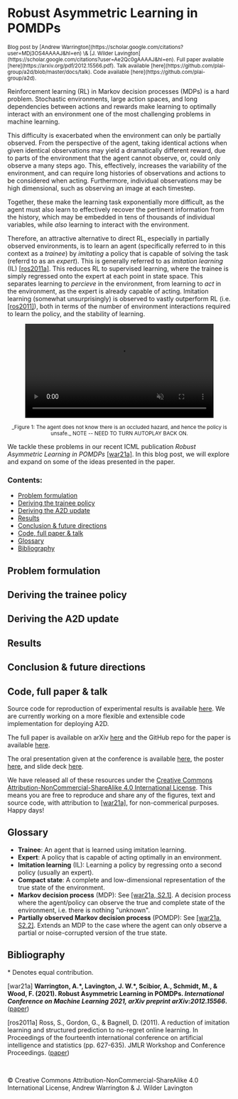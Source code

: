 <!-- Load LaTeX compiler using MathJax. -->
<script type="text/javascript" src="https://cdnjs.cloudflare.com/ajax/libs/mathjax/2.7.0/MathJax.js?config=TeX-AMS_CHTML"></script>
<!-- -->    

# Robust Asymmetric Learning in POMDPs
<small>
Blog post by [Andrew Warrington](https://scholar.google.com/citations?user=MDj3OS4AAAAJ&hl=en) \& [J. Wilder Lavington](https://scholar.google.com/citations?user=Ae2Qc0gAAAAJ&hl=en).  Full paper available [here](https://arxiv.org/pdf/2012.15566.pdf).  Talk available [here](https://github.com/plai-group/a2d/blob/master/docs/talk).  Code available [here](https://github.com/plai-group/a2d).
</small>

Reinforcement learning (RL) in Markov decision processes (MDPs) is a hard problem.  Stochastic environments, large action spaces, and long dependencies between actions and rewards make learning to optimally interact with an environment one of the most challenging problems in machine learning.  

This difficulty is exacerbated when the environment can only be partially observed.  From the perspective of the agent, taking identical actions when given identical observations may yield a dramatically different reward, due to parts of the environment that the agent cannot observe, or, could only observe a many steps ago.  This, effectively, increases the variability of the environment, and can require long histories of observations and actions to be considered when acting.  Furthermore, individual observations may be high dimensional, such as observing an image at each timestep.  

Together, these make the learning task exponentially more difficult, as the agent must also learn to effectively recover the pertinent information from the history, which may be embedded in tens of thousands of individual variables, while _also_ learning to interact with the environment. 

Therefore, an attractive alternative to direct RL, especially in partially observed environments, is to learn an agent (specifically referred to in this context as a _trainee_) by _imitating_ a policy that is capable of solving the task (referrd to as an _expert_).  This is generally referred to as _imitation learning_ (IL) [[ros2011a]](#ros2011a).  This reduces RL to supervised learning, where the trainee is simply regressed onto the expert at each point in state space.  This separates learning to _percieve_ in the environment, from learning to _act_ in the environment, as the expert is already capable of acting.  Imitation learning (somewhat unsurprisingly) is observed to vastly outperform RL (i.e. [[ros2011]](#ros2011a)), both in terms of the number of environment interactions required to learn the policy, and the stability of learning.  



<figure class="video_container">
  <video controls="true" allowfullscreen="true" width="100%" frameborder="0" allowfullscreen="true" loop="true" muted="true">
    <source src="/Users/andrew/Documents/Public_repos/a2d/docs/blog/figures/occluded-pedestrian.mp4" type="video/mp4" autoplay="false">
  </video>
</figure>
<center>
<small>
<a name="fig1"></a> _Figure 1: The agent does not know there is an occluded hazard, and hence the policy is unsafe._ NOTE -- NEED TO TURN AUTOPLAY BACK ON.
</small>
</center>


We tackle these problems in our recent ICML publication _Robust Asymmetric Learning in POMDPs_ [[war21a]](#war21a).  In this blog post, we will explore and expand on some of the ideas presented in the paper. 

### Contents:
- [Problem formulation](#sec_for)
- [Deriving the trainee policy](#sec_tra)
- [Deriving the A2D update](#sec_a2d)
- [Results](#sec_res)
- [Conclusion \& future directions](#sec_con)
- [Code, full paper \& talk](#sec_cod)
- [Glossary](#sec_glo)
- [Bibliography](#sec_bib)



## <a name="sec_for"></a> Problem formulation


## <a name="sec_tra"></a> Deriving the trainee policy


## <a name="sec_a2d"></a> Deriving the A2D update


## <a name="sec_res"></a> Results


## <a name="sec_con"></a> Conclusion \& future directions


## <a name="sec_cod"></a> Code, full paper \& talk
Source code for reproduction of experimental results is available [here](https://github.com/plai-group/a2d).  We are currently working on a more flexible and extensible code implementation for deploying A2D.

The full paper is available on arXiv [here](https://arxiv.org/pdf/2012.15566.pdf) and the GitHub repo for the paper is available [here](https://github.com/plai-group/a2d/blob/master/docs/paper).  

The oral presentation given at the conference is available [here](https://github.com/plai-group/a2d/blob/master/docs/talk), the poster [here](https://github.com/plai-group/a2d/blob/master/docs/poster), and slide deck [here](https://github.com/plai-group/a2d/blob/master/docs/talk).

We have released all of these resources under the [Creative Commons Attribution-NonCommercial-ShareAlike 4.0 International License](https://creativecommons.org/licenses/by-nc-sa/4.0/).  This means you are free to reproduce and share any of the figures, text and source code, with attribution to [[war21a]](#war21a), for non-commerical purposes.  Happy days!  


## <a name="sec_glo"></a> Glossary

- **Trainee**: An agent that is learned using imitation learning.
- **Expert**: A policy that is capable of acting optimally in an environment.  
- **Imitation learning** (IL): Learning a policy by regressing onto a second policy (usually an expert).  
- **Compact state**: A complete and low-dimensional representation of the true state of the environment.  
- **Markov decision process** (MDP): See [[war21a, S2.1]](#war21a).  A decision process where the agent/policy can observe the true and complete state of the environment, i.e. there is nothing "unknown".
- **Partially observed Markov decision process** (POMDP): See [[war21a, S2.2]](#war21a).  Extends an MDP to the case where the agent can only observe a partial or noise-corrupted version of the true state.


## <a name="sec_bib"></a> Bibliography

\* Denotes equal contribution.

<a name="war21a"></a> [war21a] **Warrington, A.\*, Lavington, J. W.\*, Scibior, A., Schmidt, M., & Wood, F. (2021). Robust Asymmetric Learning in POMDPs. _International Conference on Machine Learning 2021, arXiv preprint arXiv:2012.15566_.** ([paper](https://arxiv.org/pdf/2012.15566.pdf))

<a name="ros2011a"></a> [ros2011a] Ross, S., Gordon, G., & Bagnell, D. (2011). A reduction of imitation learning and structured prediction to no-regret online learning. In Proceedings of the fourteenth international conference on artificial intelligence and statistics (pp. 627-635). JMLR Workshop and Conference Proceedings. ([paper](http://proceedings.mlr.press/v15/ross11a/ross11a.pdf))




<br>

© Creative Commons Attribution-NonCommercial-ShareAlike 4.0 International License, Andrew Warrington & J. Wilder Lavington

<center>
<embed src="/Users/andrew/Documents/Public_repos/a2d/docs/blog/figures/logos/oxford.png" width="30%"> &nbsp;&nbsp;&nbsp;&nbsp;&nbsp;&nbsp;&nbsp;&nbsp;&nbsp;&nbsp;
<embed src="/Users/andrew/Documents/Public_repos/a2d/docs/blog/figures/logos/ubc.png" width="40%"> &nbsp;&nbsp;&nbsp;&nbsp;&nbsp;&nbsp;&nbsp;&nbsp;&nbsp;&nbsp;
<embed src="/Users/andrew/Documents/Public_repos/a2d/docs/blog/figures/logos/plai.png" width="11%">
</center>

